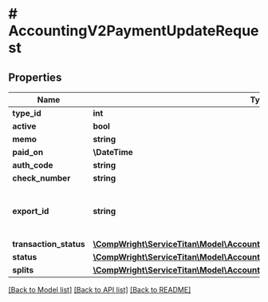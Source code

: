 # # AccountingV2PaymentUpdateRequest

## Properties

Name | Type | Description | Notes
------------ | ------------- | ------------- | -------------
**type_id** | **int** |  |
**active** | **bool** |  | [optional]
**memo** | **string** |  | [optional]
**paid_on** | **\DateTime** |  | [optional]
**auth_code** | **string** |  | [optional]
**check_number** | **string** |  | [optional]
**export_id** | **string** | Gets or sets the identifier when exported. | [optional]
**transaction_status** | [**\CompWright\ServiceTitan\Model\AccountingV2PaymentResponseTransactionStatus**](AccountingV2PaymentResponseTransactionStatus.md) |  | [optional]
**status** | [**\CompWright\ServiceTitan\Model\AccountingV2PaymentStatus**](AccountingV2PaymentStatus.md) |  | [optional]
**splits** | [**\CompWright\ServiceTitan\Model\AccountingV2PaymentSplitApiModel[]**](AccountingV2PaymentSplitApiModel.md) |  |

[[Back to Model list]](../../README.md#models) [[Back to API list]](../../README.md#endpoints) [[Back to README]](../../README.md)

